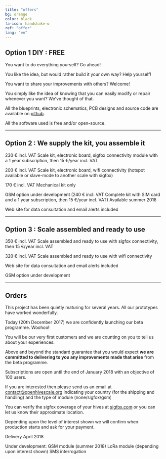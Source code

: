 ```yaml
---
title: "offers"
bg: orange
color: black
fa-icon: handshake-o
ref: "offer"
lang: "en"
---
```



## Option 1 DIY : FREE

You want to do everything yourself? Go ahead!

You like the idea, but would rather build it your own way? Help yourself!

You want to share your improvements with others? Welcome!

You simply like the idea of knowing that you can easily modify or repair whenever you want? We've thought of that.

All the blueprints, electronic schematics, PCB designs and source code are available on [github](https://github.com/openhivescale).

All the software used is free and/or open-source.


-------------------------

## Option 2 : We supply the kit, you assemble it

230 € incl. VAT Scale kit, electronic board, sigfox connectivity module with a 1 year subscription, then 15 €/year incl. VAT

200 € incl. VAT Scale kit, electronic board, wifi connectivity (hotspot available or slave-mode to another scale with sigfox)

170 € incl. VAT Mechanical kit only

GSM option under development (240 € incl. VAT Complete kit with SIM card and a 1 year subscription, then 15 €/year incl. VAT)
Available summer 2018

Web site for data consultation and email alerts included

-------------------------

## Option 3 : Scale assembled and ready to use

350 € incl. VAT Scale assembled and ready to use with sigfox connectivity, then 15 €/year incl. VAT

320 € incl. VAT Scale assembled and ready to use with wifi connectivity

Web site for data consultation and email alerts included

GSM option under development

-------------------------

## Orders 

This project has been quietly maturing for several years. All our prototypes have worked wonderfully.

Today (20th December 2017) we are confidently launching our beta programme. Woohoo!

You will be our very first customers and we are counting on you to tell us about your experiences.

Above and beyond the standard guarantee that you would expect **we are committed to delivering to you any improvements made that arise** from the beta programme.

Subscriptions are open until the end of January 2018 with an objective of 100 users.

If you are interested then please send us an email at contact@openhivescale.org indicating your country (for the shipping and handling) and the type of module (none/sigfox/gsm)

You can verify the sigfox coverage of your hives at [sigfox.com](https://www.sigfox.com/en/coverage) or you can let us know their approximate location.

Depending upon the level of interest shown we will confirm when production starts and ask for your payment.

Delivery April 2018





Under development:
    GSM module (summer 2018)
    LoRa module (depending upon interest shown)
    SMS interrogation

    
    
